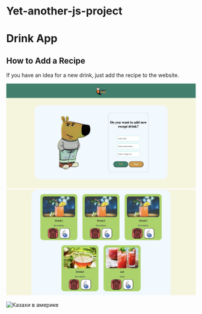 # Yet-another-js-project
# Drink App

## How to Add a Recipe
If you have an idea for a new drink, just add the recipe to the website.

![Create card section](./assets/readme-scrins/1.png "Create card section")
![Another image](./assets/readme-scrins/2.png)

![Казахи в америке](./assets/readme-scrins/gig.gif)